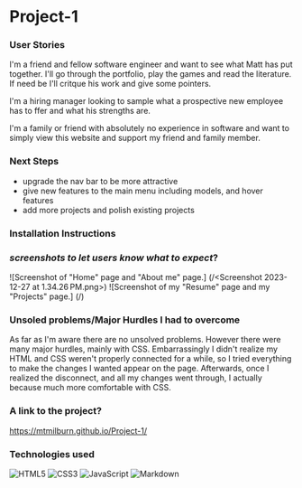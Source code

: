 # Project-1


### User Stories
I'm a friend and fellow software engineer and want to see what Matt has put together. I'll go through the portfolio, play the games and read the literature. If need be I'll critque his work and give some pointers.

I'm a hiring manager looking to sample what a prospective new employee has to ffer and what his strengths are. 

I'm a family or friend with absolutely no experience in software and want to simply view this website and support my friend and family member.

### Next Steps
* upgrade the nav bar to be more attractive
* give new features to the main menu including models, and hover features
* add more projects and polish existing projects


### Installation Instructions

### _screenshots to let users know what to expect_?
![Screenshot of "Home" page and "About me" page.]
(/<Screenshot 2023-12-27 at 1.34.26 PM.png>)
![Screenshot of my "Resume" page and my "Projects" page.]
(/<last take.png>)
### Unsoled problems/Major Hurdles I had to overcome
As far as I'm aware there are no unsolved problems. However there were many major hurdles, mainly with CSS. Embarrassingly I didn't realize my HTML and CSS weren't properly connected for a while, so I tried everything to make the changes I wanted appear on the page. Afterwards, once I realized the disconnect, and all my changes went through, I actually because much more comfortable with CSS.

### A link to the project?
https://mtmilburn.github.io/Project-1/

### Technologies used
![HTML5](https://img.shields.io/badge/html5-%23E34F26.svg?style=for-the-badge&logo=html5&logoColor=white)
![CSS3](https://img.shields.io/badge/css3-%231572B6.svg?style=for-the-badge&logo=css3&logoColor=white)
![JavaScript](https://img.shields.io/badge/javascript-%23323330.svg?style=for-the-badge&logo=javascript&logoColor=%23F7DF1E)
![Markdown](https://img.shields.io/badge/markdown-%23000000.svg?style=for-the-badge&logo=markdown&logoColor=white)
